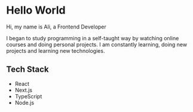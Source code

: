 # Hello World

Hi, my name is Ali, a Frontend Developer

I began to study programming in a self-taught way by watching online courses and doing personal projects. I am constantly learning, doing new projects and learning new technologies.

## Tech Stack

- React
- Next.js
- TypeScript
- Node.js

